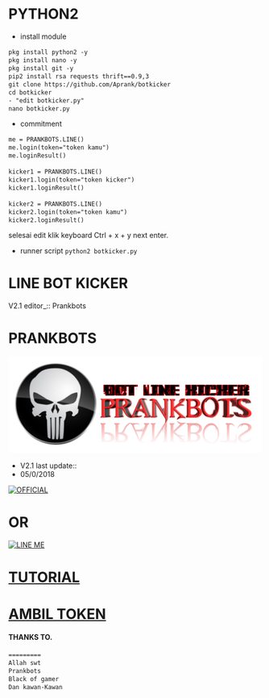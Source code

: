# PYTHON2
- install module
```
pkg install python2 -y
pkg install nano -y
pkg install git -y
pip2 install rsa requests thrift==0.9,3
git clone https://github.com/Aprank/botkicker
cd botkicker
- "edit botkicker.py"
nano botkicker.py
```
- commitment
```
me = PRANKBOTS.LINE()
me.login(token="token kamu")
me.loginResult()

kicker1 = PRANKBOTS.LINE()
kicker1.login(token="token kicker")
kicker1.loginResult()

kicker2 = PRANKBOTS.LINE()
kicker2.login(token="token kamu")
kicker2.loginResult()
```
selesai edit klik keyboard Ctrl + x + y next enter.
- runner script
`
python2 botkicker.py
`
# LINE BOT KICKER
V2.1 editor_::
Prankbots
# PRANKBOTS
![Prankbots](prankbots.png)
- V2.1 last update::
- 05/0/2018



<a href="https://line.me/R/ti/p/%40gnh2780p"><img height="36" border="0" alt="OFFICIAL" src="https://scdn.line-apps.com/n/line_add_friends/btn/en.png"></a>
# OR
<a href="https://line.me/R/ti/p/adiputra.95"><img height="36" border="0" alt="LINE ME" src="https://scdn.line-apps.com/n/line_add_friends/btn/en.png"></a>
# [TUTORIAL](https://www.youtube.com/channel/UCycBrqSWEHdk-slnhUmGWiQ)
# [AMBIL TOKEN](https://youtu.be/NwMYG_jn1HM)
#### THANKS TO.
```
=========
Allah swt
Prankbots
Black of gamer
Dan kawan-Kawan
```
